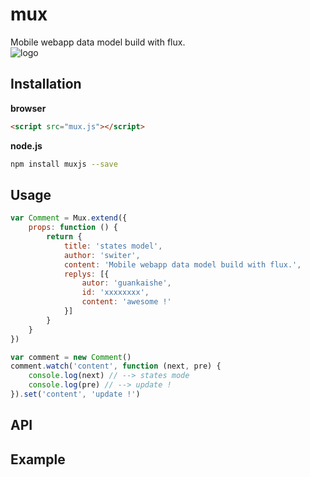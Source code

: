 mux
===========
Mobile webapp data model build with flux.
<br />
![logo](http://switer.qiniudn.com/mux-verti.png)

## Installation
**browser**
```html
<script src="mux.js"></script>
```
**node.js**
```bash
npm install muxjs --save
```
## Usage
```js
var Comment = Mux.extend({
    props: function () {
        return {
            title: 'states model',
            author: 'switer',
            content: 'Mobile webapp data model build with flux.',
            replys: [{
                autor: 'guankaishe',
                id: 'xxxxxxxx',
                content: 'awesome !'
            }]
        }
    }
})

var comment = new Comment()
comment.watch('content', function (next, pre) {
    console.log(next) // --> states mode
    console.log(pre) // --> update !
}).set('content', 'update !')
```

## API

## Example